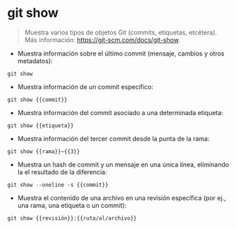 # git show

> Muestra varios tipos de objetos Git (commits, etiquetas, etcétera).
> Más información: <https://git-scm.com/docs/git-show>.

- Muestra información sobre el último commit (mensaje, cambios y otros metadatos):

`git show`

- Muestra información de un commit específico:

`git show {{commit}}`

- Muestra información del commit asociado a una determinada etiqueta:

`git show {{etiqueta}}`

- Muestra información del tercer commit desde la punta de la rama:

`git show {{rama}}~{{3}}`

- Muestra un hash de commit y un mensaje en una única línea, eliminando la el resultado de la diferencia:

`git show --oneline -s {{commit}}`

- Muestra el contenido de una archivo en una revisión específica (por ej., una rama, una etiqueta o un commit):

`git show {{revisión}}:{{ruta/al/archivo}}`
